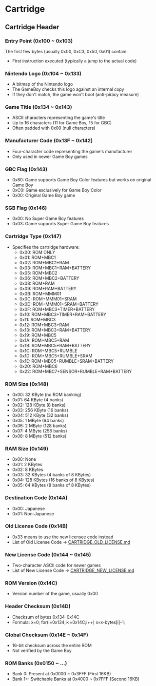 # Cartridge

## Cartridge Header

### Entry Point (0x100 ~ 0x103)

The first few bytes (usually 0x00, 0xC3, 0x50, 0x01) contain:

- First instruction executed (typically a jump to the actual code)

### Nintendo Logo (0x104 ~ 0x133)

- A bitmap of the Nintendo logo
- The GameBoy checks this logo against an internal copy
- If they don't match, the game won't boot (anti-piracy measure)

### Game Title (0x134 ~ 0x143)

- ASCII characters representing the game's title
- Up to 16 characters (11 for Game Boy, 15 for GBC)
- Often padded with 0x00 (null characters)

### Manufacturer Code (0x13F ~ 0x142)

- Four-character code representing the game's manufacturer
- Only used in newer Game Boy games

### GBC Flag (0x143)

- 0x80: Game supports Game Boy Color features but works on original Game Boy
- 0xC0: Game exclusively for Game Boy Color
- 0x00: Original Game Boy game

### SGB Flag (0x146)

- 0x00: No Super Game Boy features
- 0x03: Game supports Super Game Boy features

### Cartridge Type (0x147)

- Specifies the cartridge hardware:
  - 0x00: ROM ONLY
  - 0x01: ROM+MBC1
  - 0x02: ROM+MBC1+RAM
  - 0x03: ROM+MBC1+RAM+BATTERY
  - 0x05: ROM+MBC2
  - 0x06: ROM+MBC2+BATTERY
  - 0x08: ROM+RAM
  - 0x09: ROM+RAM+BATTERY
  - 0x0B: ROM+MMM01
  - 0x0C: ROM+MMM01+SRAM
  - 0x0D: ROM+MMM01+SRAM+BATTERY
  - 0x0F: ROM+MBC3+TIMER+BATTERY
  - 0x10: ROM+MBC3+TIMER+RAM+BATTERY
  - 0x11: ROM+MBC3
  - 0x12: ROM+MBC3+RAM
  - 0x13: ROM+MBC3+RAM+BATTERY
  - 0x19: ROM+MBC5
  - 0x1A: ROM+MBC5+RAM
  - 0x1B: ROM+MBC5+RAM+BATTERY
  - 0x1C: ROM+MBC5+RUMBLE
  - 0x1D: ROM+MBC5+RUMBLE+SRAM
  - 0x1E: ROM+MBC5+RUMBLE+SRAM+BATTERY
  - 0x20: ROM+MBC6
  - 0x22: ROM+MBC7+SENSOR+RUMBLE+RAM+BATTERY

### ROM Size (0x148)

- 0x00: 32 KByte (no ROM banking)
- 0x01: 64 KByte (4 banks)
- 0x02: 128 KByte (8 banks)
- 0x03: 256 KByte (16 banks)
- 0x04: 512 KByte (32 banks)
- 0x05: 1 MByte (64 banks)
- 0x06: 2 MByte (128 banks)
- 0x07: 4 MByte (256 banks)
- 0x08: 8 MByte (512 banks)

### RAM Size (0x149)

- 0x00: None
- 0x01: 2 KBytes
- 0x02: 8 KBytes
- 0x03: 32 KBytes (4 banks of 8 KBytes)
- 0x04: 128 KBytes (16 banks of 8 KBytes)
- 0x05: 64 KBytes (8 banks of 8 KBytes)

### Destination Code (0x14A)

- 0x00: Japanese
- 0x01: Non-Japanese

### Old License Code (0x14B)

- 0x33 means to use the new licensee code instead
- List of Old License Code -> [CARTRIDGE_OLD_LICENSE.md](https://github.com/lebrancconvas/lebranc-gb/blob/master/note/CARTRIDGE_OLD_LICENSE.md)

### New License Code (0x144 ~ 0x145)

- Two-character ASCII code for newer games
- List of New License Code -> [CARTRIDGE_NEW_LICENSE.md](https://github.com/lebrancconvas/lebranc-gb/blob/master/note/CARTRIDGE_NEW_LICENSE.md)

### ROM Version (0x14C)

- Version number of the game, usually 0x00

### Header Checksum (0x14D)

- Checksum of bytes 0x134-0x14C
- Formula: x=0; for(i=0x134;i<=0x14C;i++) x=x-bytes[i]-1;

### Global Checksum (0x14E ~ 0x14F)

- 16-bit checksum across the entire ROM
- Not verified by the Game Boy

### ROM Banks (0x0150 ~ ...)

- Bank 0: Present at 0x0000 ~ 0x3FFF (First 16KB)
- Bank 1+: Switchable Banks at 0x4000 ~ 0x7FFF (Second 16KB)
